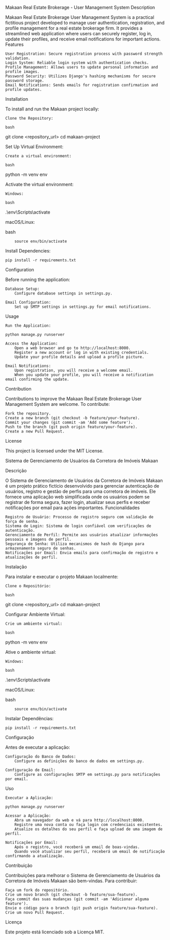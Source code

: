 Makaan Real Estate Brokerage - User Management System
Description

Makaan Real Estate Brokerage User Management System is a practical fictitious project developed to manage user authentication, registration, and profile management for a real estate brokerage firm. It provides a streamlined web application where users can securely register, log in, update their profiles, and receive email notifications for important actions.
Features

    User Registration: Secure registration process with password strength validation.
    Login System: Reliable login system with authentication checks.
    Profile Management: Allows users to update personal information and profile images.
    Password Security: Utilizes Django's hashing mechanisms for secure password storage.
    Email Notifications: Sends emails for registration confirmation and profile updates.

Installation

To install and run the Makaan project locally:

    Clone the Repository:

    bash

git clone <repository_url>
cd makaan-project

Set Up Virtual Environment:

    Create a virtual environment:

    bash

python -m venv env

Activate the virtual environment:

    Windows:

    bash

.\env\Scripts\activate

macOS/Linux:

bash

        source env/bin/activate

Install Dependencies:

    pip install -r requirements.txt

Configuration

Before running the application:

    Database Setup:
        Configure database settings in settings.py.

    Email Configuration:
        Set up SMTP settings in settings.py for email notifications.

Usage

    Run the Application:

    python manage.py runserver

    Access the Application:
        Open a web browser and go to http://localhost:8000.
        Register a new account or log in with existing credentials.
        Update your profile details and upload a profile picture.

    Email Notifications:
        Upon registration, you will receive a welcome email.
        When you update your profile, you will receive a notification email confirming the update.

Contribution

Contributions to improve the Makaan Real Estate Brokerage User Management System are welcome. To contribute:

    Fork the repository.
    Create a new branch (git checkout -b feature/your-feature).
    Commit your changes (git commit -am 'Add some feature').
    Push to the branch (git push origin feature/your-feature).
    Create a new Pull Request.

License

This project is licensed under the MIT License.






Sistema de Gerenciamento de Usuários da Corretora de Imóveis Makaan

Descrição

O Sistema de Gerenciamento de Usuários da Corretora de Imóveis Makaan é um projeto prático fictício desenvolvido para gerenciar autenticação de usuários, registro e gestão de perfis para uma corretora de imóveis. Ele fornece uma aplicação web simplificada onde os usuários podem se registrar de forma segura, fazer login, atualizar seus perfis e receber notificações por email para ações importantes.
Funcionalidades

    Registro de Usuário: Processo de registro seguro com validação de força de senha.
    Sistema de Login: Sistema de login confiável com verificações de autenticação.
    Gerenciamento de Perfil: Permite aos usuários atualizar informações pessoais e imagens de perfil.
    Segurança de Senha: Utiliza mecanismos de hash do Django para armazenamento seguro de senhas.
    Notificações por Email: Envia emails para confirmação de registro e atualizações de perfil.

Instalação

Para instalar e executar o projeto Makaan localmente:

    Clone o Repositório:

    bash

git clone <repository_url>
cd makaan-project

Configurar Ambiente Virtual:

    Crie um ambiente virtual:

    bash

python -m venv env

Ative o ambiente virtual:

    Windows:

    bash

.\env\Scripts\activate

macOS/Linux:

bash

        source env/bin/activate

Instalar Dependências:

    pip install -r requirements.txt

Configuração

Antes de executar a aplicação:

    Configuração do Banco de Dados:
        Configure as definições do banco de dados em settings.py.

    Configuração de Email:
        Configure as configurações SMTP em settings.py para notificações por email.

Uso

    Executar a Aplicação:

    python manage.py runserver

    Acessar a Aplicação:
        Abra um navegador da web e vá para http://localhost:8000.
        Registre uma nova conta ou faça login com credenciais existentes.
        Atualize os detalhes do seu perfil e faça upload de uma imagem de perfil.

    Notificações por Email:
        Após o registro, você receberá um email de boas-vindas.
        Quando você atualizar seu perfil, receberá um email de notificação confirmando a atualização.

Contribuição

Contribuições para melhorar o Sistema de Gerenciamento de Usuários da Corretora de Imóveis Makaan são bem-vindas. Para contribuir:

    Faça um fork do repositório.
    Crie um novo branch (git checkout -b feature/sua-feature).
    Faça commit das suas mudanças (git commit -am 'Adicionar alguma feature').
    Envie o código para o branch (git push origin feature/sua-feature).
    Crie um novo Pull Request.

Licença

Este projeto está licenciado sob a Licença MIT.
